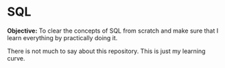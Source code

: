 # SQL

**Objective:** To clear the concepts of SQL from scratch and make sure that I learn everything by practically doing it. 

There is not much to say about this repository. This is just my learning curve. 
